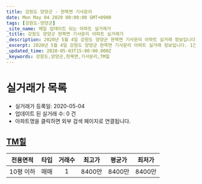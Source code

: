 ```yaml
---
title: 강원도 양양군 - 현북면 기사문리
date: Mon May 04 2020 00:00:00 GMT+0900
tags: [강원도-양양군]
_site_name: 매일 업데이트 되는 아파트 실거래가
_title: 강원도 양양군 현북면 기사문리 아파트 실거래가
_description: 2020년 5월 4일 강원도 양양군 현북면 기사문리 아파트 실거래 정보입니다. 1건 아파트 정보가 있습니다.
_excerpt: 2020년 5월 4일 강원도 양양군 현북면 기사문리 아파트 실거래 정보입니다. 1건 아파트 정보가 있습니다.
_updated_time: 2020-05-03T15:00:00.000Z
_keywords: 강원도,양양군,현북면,기사문리,TM힐
---
```






# 실거래가 목록
- 실거래가 등록일: 2020-05-04
- 업데이트 된 실거래 수: 0 건
- 아파트명을 클릭하면 외부 검색 페이지로 연결됩니다.

## [TM힐](#TM힐)

|전용면적|타입|거래수|최고가|평균가|최저가|
|:---:|:---:|:---:|:---:|:---:|:---:|
|10평 이하|<span class="deal-type-1">매매</span>|1|8400만|8400만|8400만|

<br/>



